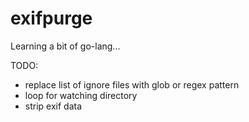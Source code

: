 # exifpurge

Learning a bit of go-lang...

TODO:

- replace list of ignore files with glob or regex pattern
- loop for watching directory
- strip exif data

